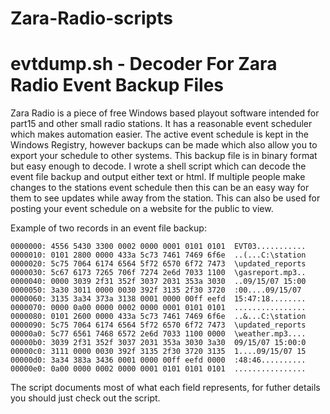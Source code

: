 # Zara-Radio-scripts


# evtdump.sh - Decoder For Zara Radio Event Backup Files

Zara Radio is a piece of free Windows based playout software intended for part15 and other small radio stations. It has a reasonable event scheduler which makes automation easier. The active event schedule is kept in the Windows Registry, however backups can be made which also allow you to export your schedule to other systems. This backup file is in binary format but easy enough to decode. I wrote a shell script which can decode the event file backup and output either text or html. If multiple people make changes to the stations event schedule then this can be an easy way for them to see updates while away from the station. This can also be used for posting your event schedule on a website for the public to view. 

Example of two records in an event file backup:
```
0000000: 4556 5430 3300 0002 0000 0001 0101 0101  EVT03...........
0000010: 0101 2800 0000 433a 5c73 7461 7469 6f6e  ..(...C:\station
0000020: 5c75 7064 6174 6564 5f72 6570 6f72 7473  \updated_reports
0000030: 5c67 6173 7265 706f 7274 2e6d 7033 1100  \gasreport.mp3..
0000040: 0000 3039 2f31 352f 3037 2031 353a 3030  ..09/15/07 15:00
0000050: 3a30 3011 0000 0030 392f 3135 2f30 3720  :00....09/15/07
0000060: 3135 3a34 373a 3138 0001 0000 00ff eefd  15:47:18........
0000070: 0000 0a00 0000 0002 0000 0001 0101 0101  ................
0000080: 0101 2600 0000 433a 5c73 7461 7469 6f6e  ..&...C:\station
0000090: 5c75 7064 6174 6564 5f72 6570 6f72 7473  \updated_reports
00000a0: 5c77 6561 7468 6572 2e6d 7033 1100 0000  \weather.mp3....
00000b0: 3039 2f31 352f 3037 2031 353a 3030 3a30  09/15/07 15:00:0
00000c0: 3111 0000 0030 392f 3135 2f30 3720 3135  1....09/15/07 15
00000d0: 3a34 383a 3436 0001 0000 00ff eefd 0000  :48:46..........
00000e0: 0a00 0000 0002 0000 0001 0101 0101 0101  ................
```
The script documents most of what each field represents, for futher details you should just check out the script. 
